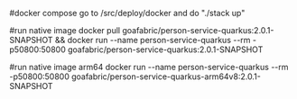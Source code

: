 #docker compose
go to /src/deploy/docker and do "./stack up"

#run native image
docker pull goafabric/person-service-quarkus:2.0.1-SNAPSHOT && docker run --name person-service-quarkus --rm -p50800:50800 goafabric/person-service-quarkus:2.0.1-SNAPSHOT

#run native image arm64
docker run --name person-service-quarkus --rm -p50800:50800 goafabric/person-service-quarkus-arm64v8:2.0.1-SNAPSHOT


